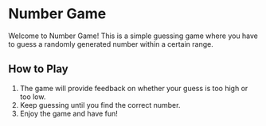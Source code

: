 # Number Game

Welcome to Number Game! This is a simple guessing game where you have to guess a randomly generated number within a certain range.

## How to Play

1. The game will provide feedback on whether your guess is too high or too low.
2. Keep guessing until you find the correct number.
3. Enjoy the game and have fun!


